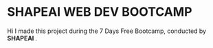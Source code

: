 
# SHAPEAI WEB DEV BOOTCAMP
Hi I made this project during the 7 Days Free Bootcamp, conducted by <b> SHAPEAI
</b>.
